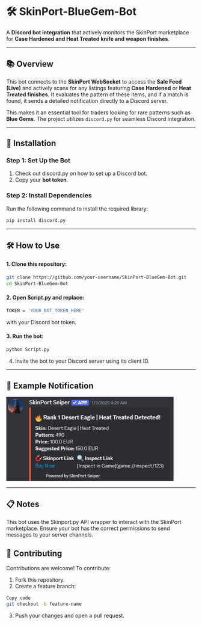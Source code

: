 # 🛠️ SkinPort-BlueGem-Bot

A **Discord bot integration** that actively monitors the SkinPort marketplace for **Case Hardened and Heat Treated knife and weapon finishes**.

---

## 📚 Overview

This bot connects to the **SkinPort WebSocket** to access the **Sale Feed (Live)** and actively scans for any listings featuring **Case Hardened** or **Heat Treated finishes**. It evaluates the pattern of these items, and if a match is found, it sends a detailed notification directly to a Discord server. 

This makes it an essential tool for traders looking for rare patterns such as **Blue Gems**. The project utilizes `discord.py` for seamless Discord integration.

---

## 🚀 Installation

### Step 1: Set Up the Bot
1. Check out discord.py on how to set up a Discord bot.
2. Copy your **bot token**.

### Step 2: Install Dependencies
Run the following command to install the required library:
```bash
pip install discord.py
```

---
## 🛠️ How to Use
#### 1. Clone this repository:
```bash
git clone https://github.com/your-username/SkinPort-BlueGem-Bot.git
cd SkinPort-BlueGem-Bot
```
#### 2. Open Script.py and replace:
```bash
TOKEN = 'YOUR_BOT_TOKEN_HERE'
```
with your Discord bot token.

#### 3. Run the bot:
```bash
python Script.py
```
4. Invite the bot to your Discord server using its client ID.
---

## 🔧 Example Notification
![SkinPort Bot Example](https://github.com/Sadat41/SkinPort-BlueGem-Bot/blob/main/image.png?raw=true)

---

## 📋 Notes
This bot uses the Skinport.py API wrapper to interact with the SkinPort marketplace.
Ensure your bot has the correct permissions to send messages to your server channels.


## 🤝 Contributing
Contributions are welcome! To contribute:

1. Fork this repository.
2. Create a feature branch:
```bash
Copy code
git checkout -b feature-name
```
3. Push your changes and open a pull request.

